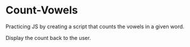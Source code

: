 # Count-Vowels

Practicing JS by creating a script that counts the vowels in a given word.

Display the count back to the user.
